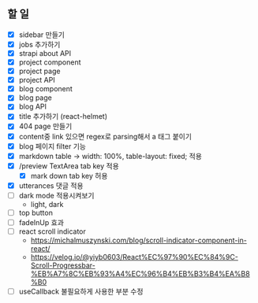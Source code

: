 ## 할 일

- [x] sidebar 만들기
- [x] jobs 추가하기
- [x] strapi about API
- [x] project component
- [x] project page
- [x] project API
- [x] blog component
- [x] blog page
- [x] blog API
- [x] title 추가하기 (react-helmet)
- [x] 404 page 만들기
- [x] content중 link 있으면 regex로 parsing해서 a 태그 붙이기
- [x] blog 페이지 filter 기능
- [x] markdown table -> width: 100%, table-layout: fixed; 적용
- [x] /preview TextArea tab key 적용
  - [x] mark down tab key 허용
- [x] utterances 댓글 적용
- [ ] dark mode 적용시켜보기
  - light, dark
- [ ] top button
- [ ] fadeInUp 효과
- [ ] react scroll indicator
  - https://michalmuszynski.com/blog/scroll-indicator-component-in-react/
  - https://velog.io/@yiyb0603/React%EC%97%90%EC%84%9C-Scroll-Progressbar-%EB%A7%8C%EB%93%A4%EC%96%B4%EB%B3%B4%EA%B8%B0
- [ ] useCallback 불필요하게 사용한 부분 수정